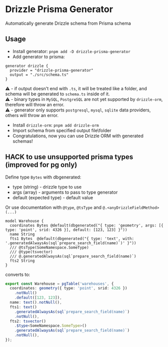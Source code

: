 # Drizzle Prisma Generator

Automatically generate Drizzle schema from Prisma schema

## Usage

- Install generator: `pnpm add -D drizzle-prisma-generator`
- Add generator to prisma:

```Prisma
generator drizzle {
  provider = "drizzle-prisma-generator"
  output = "./src/schema.ts"
}
```

:warning: - if output doesn't end with `.ts`, it will be treated like a folder, and schema will be generated to `schema.ts` inside of it.  
:warning: - binary types in `MySQL`, `PostgreSQL` are not yet supported by `drizzle-orm`, therefore will throw an error.  
:warning: - generator only supports `postgresql`, `mysql`, `sqlite` data providers, others will throw an error.

- Install `drizzle-orm`: `pnpm add drizzle-orm`
- Import schema from specified output file\folder
- Congratulations, now you can use Drizzle ORM with generated schemas!

## HACK to use unsupported prisma types (improved for pg only)

Define type `Bytes` with dbgenerated:

- type (string) - drizzle type to use
- args (array) - arguments to pass to type generator
- default (expected type) - default value

Or use documentation with `@type`, `@tsType` and `@.<anyDrizzleFieldMethod>(...)`

```prisma
model Warehouse {
  coordinates Bytes @default(dbgenerated("{ type: 'geometry', args: [{ type: 'point', srid: 4326 }], default: [123, 123] }"))
  name String
  fts1 Bytes  @default(dbgenerated("{ type: 'text', with: '.generatedAlwaysAs(sql`prepare_search_field(name)`)' }"))
  /// @tsType(SomeNamespace.SomeType)
  /// @type(tsvector)
  /// @.generatedAlwaysAs(sql`prepare_search_field(name)`)
  fts2 String
}
```

converts to:

```ts
export const Warehouse = pgTable('warehouses', {
  coordinates: geometry({ type: 'point', srid: 4326 })
    .notNull()
    .default([123, 123]),
  name: text().notNull(),
  fts1: text()
    .generatedAlwaysAs(sql`prepare_search_field(name)`)
    .notNull(),
  fts2: tsvector()
    .$type<SomeNamespace.SomeType>()
    .generatedAlwaysAs(sql`prepare_search_field(name)`)
    .notNull(),
});
```

